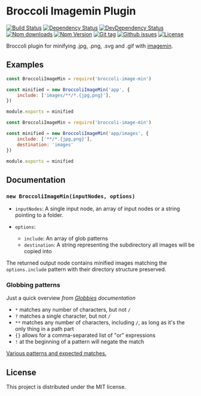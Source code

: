 # Broccoli Imagemin Plugin

[![Build Status](https://travis-ci.org/stfsy/broccoli-image-min.svg)](https://travis-ci.org/stfsy/broccoli-image-min)
[![Dependency Status](https://img.shields.io/david/stfsy/broccoli-image-min.svg)](https://github.com/stfsy/broccoli-image-min/blob/master/package.json)
[![DevDependency Status](https://img.shields.io/david/dev/stfsy/broccoli-image-min.svg)](https://github.com/stfsy/broccoli-image-min/blob/master/package.json)
[![Npm downloads](https://img.shields.io/npm/dm/broccoli-image-min.svg)](https://www.npmjs.com/package/broccoli-image-min)
[![Npm Version](https://img.shields.io/npm/v/broccoli-image-min.svg)](https://www.npmjs.com/package/broccoli-image-min)
[![Git tag](https://img.shields.io/github/tag/stfsy/broccoli-image-min.svg)](https://github.com/stfsy/broccoli-image-min/releases)
[![Github issues](https://img.shields.io/github/issues/stfsy/broccoli-image-min.svg)](https://github.com/stfsy/broccoli-image-min/issues)
[![License](https://img.shields.io/npm/l/broccoli-image-min.svg)](https://github.com/stfsy/broccoli-image-min/blob/master/LICENSE)


Broccoli plugin for minifying .jpg, .png, .svg and .gif with [imagemin](https://github.com/imagemin/imagemin).

## Examples

```js
const BroccoliImageMin = require('broccoli-image-min')

const minified = new BroccoliImageMin('app', {
    include: ['images/**/*.{jpg,png}'],
})

module.exports = minified
```

```js
const BroccoliImageMin = require('broccoli-image-min')

const minified = new BroccoliImageMin('app/images', {
    include: ['**/*.{jpg,png}'],
    destination: 'images'
})

module.exports = minified
```


## Documentation

### `new BroccoliImageMin(inputNodes, options)`

* `inputNodes`: A single input node, an array of input nodes or a string pointing to a folder.

* `options`:

    * `include`: An array of glob patterns 
    * `destination`: A string representing the subdirectory all images will be copied into


The returned output node contains minified images matching the `options.include` pattern with their directory structure preserved.

### Globbing patterns

Just a quick overview *from [Globbies](https://github.com/sindresorhus/globby) documentation* 

- `*` matches any number of characters, but not `/`
- `?` matches a single character, but not `/`
- `**` matches any number of characters, including `/`, as long as it's the only thing in a path part
- `{}` allows for a comma-separated list of "or" expressions
- `!` at the beginning of a pattern will negate the match

[Various patterns and expected matches.](https://github.com/sindresorhus/multimatch/blob/master/test.js)

## License

This project is distributed under the MIT license.